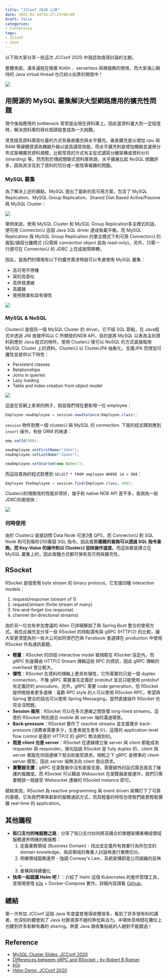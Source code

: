 ```yaml
---
title: "JCConf 2020 心得"
date: 2021-02-24T16:27:23+08:00
draft: false
categories:
- Conference
tags:
- JCConf
- Java
---
```


以下與大家分享一些這次 JCConf 2020 中我認為值得討論的主題。

整體來說，滿多議程在推廣 Kotlin 、serverless 與微服務的使用，而大家滿心期待的 Java virtual thread 也已如火如荼的開發中！

![](https://i.imgur.com/T6Ib4ws.png)
<!--more-->
## 用開源的 MySQL 叢集解決大型網路應用的擴充性問題
現今後端應用的 bottleneck 常常是出現在資料庫上。因此當資料量大到一定程度時，解決資料庫的吞吐瓶頸就會成為一大挑戰。

常見提高資料庫吞吐量的方式有垂直擴充與水平擴充。垂直擴充是以增加 cpu 與 RAM 等硬體資源為機器升級以提高讀寫效能，而水平擴充則是增加機器並運用分布式架構擴充資料規模，比較常見的方式有主從式讀寫分離架構或資料分片 (sharding) 等。然而對於傳統關聯式資料庫來說，水平擴展比起 NoSQL 困難許多，因為其涉及到了資料的切分或一致性等複雜的問題。

### MySQL 叢集

為了解決上述的痛點，MySQL 提出了最新的高可用方案，包含了 MySQL Replication、MySQL Group Replication、Shared Disk Based Active/Passive 與 MySQL Cluster：

![](https://i.imgur.com/djvJIV2.png)

舉例來說，使用 MySQL Cluster 和 MySQL Group Replication多主模式的話，便可用 Connector/J 這個 Java SQL driver 達成負載平衡。而 MySQL Replicatino 與 MySQL Group Replication 的單主模式下則可用 Connector/J 的複製/讀寫分離模式 (只需將 connection object 設為 read-only)。另外，只需一行便可在 Connector/J 的 JDBC 上完成故障移轉。

因此，當我們的環境有以下的擴充需求時就可以考慮使用 MySQL 叢集：
- 高可用不停機
- 寫的高吞吐
- 高併發連線
- 高擴展
- 使用簡單和具有彈性

![](https://i.imgur.com/7m08DGY.png)
### MySQL & NoSQL
Cluster/J 是個另一個 MySQL Cluster 的 driver。它不經 SQL 節點，在 Java程式中透過 JNI 直接呼叫以 C 所開發的NDB API，目的是將 MySQL 以表為主的資料對應到 Java 程式的物件。使用 Cluster/J 便可以 NoSQL 的方式直接取用 MySQL Cluster 上的資料。Cluster/J 以 ClusterJPA 抽象化，支援JPA 而增加可攜性並提供以下特性：
- Persistent classes
- Relationships
- Joins in queries
- Lazy loading
- Table and index creation from object model

![](https://i.imgur.com/yi24JJM.png)

這是在官網上拿來的例子，假設我們現在要新增一位 employee：
```java
Employee newEmployee = session.newInstance(Employee.class);
```
`session` 物件對應一個 cluster/J 與 MySQL 的 connection.
下面的程式碼對應到 `insert` 操作，有些 ORM 的味道：
```java
emp.setId(988);

newEmployee.setFirstName("John");
newEmployee.setLastName("Jones");

newEmployee.setStarted(new Date());
```
而這段查詢的程式對應到 `SELECT * FROM employee WHERE id = 988`：
```java
Employee theEmployee = session.find(Employee.class, 988);
```

Cluster/J的增刪改的性能非常好，幾乎和 native NDB API 差不多，查詢為一般JDBC的兩倍快：

![](https://i.imgur.com/nv0XTbe.png)
### 何時使用
由於 Cluster/J 直接訪問 Data Node 可達2億 QPS，而 Connector/J 對 SQL Node 則可到每秒250萬個 SQL 指令。因此推薦**複雜的查詢可以透過 SQL 指令查詢，而 Key-Value 的操作則以 Cluster/J 加快操作速度**。而這些都是建立在 MySQL 叢集上的，因此兩種方式都可保有高可用與擴充性。
## RSocket
RSocket 是個使用 byte stream 的 binary protocol。它支援四種 interaction models：
1. request/response (stream of 1)
2. request/stream (finite stream of many)
3. fire-and-forget (no response)
4. channel (bi-directional streams)



由於另一位也有參加會議的 Allen 已詳細解說了與 Spring Boot 整合的使用方式。我在此補充並分享一些 RSocket 的特點還有與 gRPC (HTTP/2) 的比較，讓大家更清楚為何一些大公司如阿里巴巴與 Facebook 會選擇在 production 中使用 RSocket 作為通訊基礎。

- **輕量**：RSocket 的四個 interactive model 被規範在 RSocket 協定內，而 gRPC 則是藉由 HTTP/2 Stream 傳輸這些 RPC 的資訊，因此 gRPC 傳輸的 overhead 會比較大。
- **彈性**：RSocket 在資料的傳輸上更具有彈性，它所需要的只是一個 duplex connection，不像 gRPC 需要事先定義好 protobuf 並且只能使用 protobuf 有定義好的 procudure。另外，gRPC 需要 code generation，但 RSocket 提供開發者更多選擇：喜歡 RPC style 的人可以使用 RSocket-RPC，希望與 Spring 整合的話也可以使用 Spring Messaging，當然直接操作 RSocket 也完全沒問題。
- **Session 複用**：RSocket 可以在多次連線之間恢復 long-lived streams。這使的 RSocket 特別適合 mobile 與 server 端的溝通場景。
- **Back-pressure**：RSocket 實作了 reactive streams 並支援異步 back-pressure (消費者需要多少，生產者就生產多少)，這樣的 application-level flow control 是基於 HTTP/2 的 gRPC 無法做到的。
- **既是 client 也是 server**：RSocket 在連線建立後 server 與 client 都能成為 requester 與 responder。換句話說 RSocket 是 fully duplex 的，client 與 server 都能在同個連線下發出和接受請求。相較之下 gRPC 是標準的 client-server 模型，因此 server 端無法向 client 發出請求。
- **瀏覽器支援**：gRPC 在瀏覽器中沒有直接支援，需要額外的函式庫且提高了維護的複雜度。而 RSocket 可以藉由 Websocket 在瀏覽器直接運作，我們只需要開啟一個接受 Websocket 連線的 RSocket instance 即可。

總結來說，RSocket 為 reactive programming 與 event driven 架構打下了可靠的基礎。它為我們帶來嶄新的服務通訊方式，而其輕量的特性也使我們能更輕鬆擴展 real-time 的 application。
## 其他議程
- **街口支付的唯服務之路**：分享了街口支付如何將高耦合的單體架構重構成領域服務邊界明確的微服務：
    1. 定義業務領域 (Business Domain) - 找出並定義所有商業行為所包含的 domain knowledge，與該領域的專業人討論再進行業務切分。
    2. 明確領域服務邊界 - 強調 Conway's Law，系統架構即是公司組織的反映 。
    3. 重構與持續優化
- **快來一起認識 Helm 吧！**：介紹了 Helm 這個 Kubernetes 的套件管理工具，並現場使用 [k0s](https://github.com/k0sproject/k0s) + Docker-Compose 實作。詳細內容請看 [Github](https://github.com/CookieTsai/jcconf-helm-demo)。
## 總結
第一次參加 JCConf 這個 Java 年度盛會覺得收穫很多。看到了許多很有料的講者，也深刻的體會到了 Java 社群源源不絕的熱忱與活力。中場休息時間在攤位上也聽到許多新鮮有趣的 sharing。熱愛 Java 跟收集貼紙的人絕對不能錯過！
## Reference
- [MySQL Cluster Slides, JCConf 2020](https://drive.google.com/file/d/1CBiHgP2aGYG45gvYADBzHCtOUapMqan2/view?fbclid=IwAR0BAo5Q3N-aid1xcWYzuJYo-yLe_s7uk6fZ9dzKkF2T3KL5NM9Jrl4xlcY)
- [Differences between gRPC and RSocket - by Robert B Roeser
](https://medium.com/netifi/differences-between-grpc-and-rsocket-e736c954e60)
- [k0s](https://github.com/k0sproject/k0s)
- [Helm Demo, JCConf 2020](https://github.com/CookieTsai/jcconf-helm-demo)

